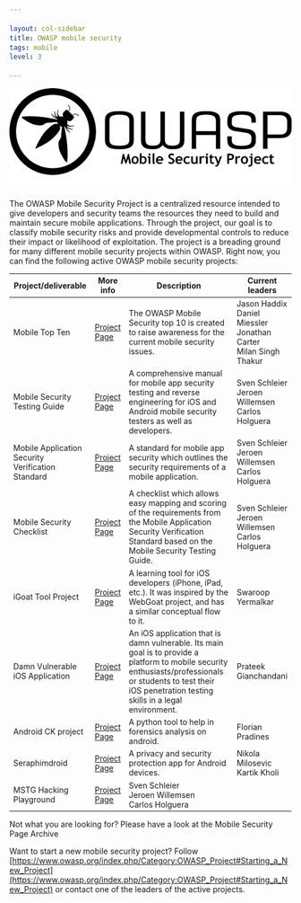 ```yaml
---

layout: col-sidebar
title: OWASP mobile security
tags: mobile
level: 3

---
```


![OWASP mobile image](/assets/images/owasp_logo_milan.png)

The OWASP Mobile Security Project is a centralized resource intended to give developers and security teams the resources they need to build and maintain secure mobile applications. Through the project, our goal is to classify mobile security risks and provide developmental controls to reduce their impact or likelihood of exploitation. The project is a breading ground for many different mobile security projects within OWASP. Right now, you can find the following active OWASP mobile security projects:

| **Project/deliverable** | **More info** | **Description** | **Current leaders** |
|---|---|---|---|
| Mobile Top Ten | [Project Page](https://www.owasp.org/index.php/Projects/OWASP_Mobile_Security_Project_-_Top_Ten_Mobile_Risks) | The OWASP Mobile Security top 10 is created to raise awareness for the current mobile security issues. | Jason Haddix <br /> Daniel Miessler <br /> Jonathan Carter <br /> Milan Singh Thakur |
| Mobile Security Testing Guide | [Project Page](https://www.owasp.org/index.php/OWASP_Mobile_Security_Testing_Guide) | A comprehensive manual for mobile app security testing and reverse engineering for iOS and Android mobile security testers as well as developers. | Sven Schleier <br/> Jeroen Willemsen <br/> Carlos Holguera |
| Mobile Application Security Verification Standard | [Project Page](https://www.owasp.org/index.php/OWASP_Mobile_Security_Testing_Guide) | A standard for mobile app security which outlines the security requirements of a mobile application. | Sven Schleier <br/> Jeroen Willemsen <br/> Carlos Holguera |
| Mobile Security Checklist | [Project Page](https://www.owasp.org/index.php/OWASP_Mobile_Security_Testing_Guide) | A checklist which allows easy mapping and scoring of the requirements from the Mobile Application Security Verification Standard based on the Mobile Security Testing Guide. | Sven Schleier <br/> Jeroen Willemsen <br/> Carlos Holguera |
| iGoat Tool Project | [Project Page](https://www.owasp.org/index.php/OWASP_iGoat_Project) | A learning tool for iOS developers (iPhone, iPad, etc.). It was inspired by the WebGoat project, and has a similar conceptual flow to it. | Swaroop Yermalkar |
| Damn Vulnerable iOS Application | [Project Page](https://www.owasp.org/index.php/OWASP_DVIA) | An iOS application that is damn vulnerable. Its main goal is to provide a platform to mobile security enthusiasts/professionals or students to test their iOS penetration testing skills in a legal environment. | Prateek Gianchandani |
| Android CK project | [Project Page](https://www.owasp.org/index.php/Projects/OWASP_Androick_Project) | A python tool to help in forensics analysis on android. | Florian Pradines |
| Seraphimdroid | [Project Page](https://www.owasp.org/index.php/OWASP_SeraphimDroid_Project) | A privacy and security protection app for Android devices. | Nikola Milosevic <br /> Kartik Kholi |
| MSTG Hacking Playground | [Project Page](https://github.com/OWASP/MSTG-Hacking-Playground) | Sven Schleier <br/> Jeroen Willemsen <br/> Carlos Holguera |

Not what you are looking for? Please have a look at the Mobile Security Page Archive

Want to start a new mobile security project? Follow [https://www.owasp.org/index.php/Category:OWASP_Project#Starting_a_New_Project](https://www.owasp.org/index.php/Category:OWASP_Project#Starting_a_New_Project) or contact one of the leaders of the active projects.
